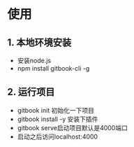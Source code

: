 # 使用

## 1. 本地环境安装
- 安装node.js
- npm install gitbook-cli -g

## 2. 运行项目
* gitbook init 初始化一下项目
* gitbook install -y 安装下插件
* gitbook serve启动项目默认是4000端口
* 启动之后访问localhost:4000


